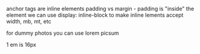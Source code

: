 anchor tags are inline elements
padding vs margin - padding is "inside" the element
we can use display: inline-block to make inline lements accept width, mb, mt, etc

for dummy photos you can use lorem picsum

1 em is 16px